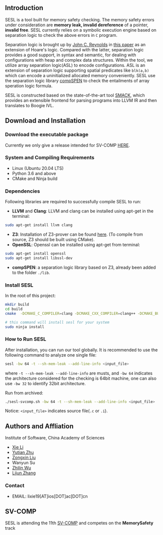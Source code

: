 ## Introduction

SESL is a tool built for memory safety checking. The memory safety errors under consideration are **memory leak, invalid dereference** of a pointer, **invalid free**. SESL currently relies on a symbolic execution engine based on separation logic to check the above errors in ```C``` program. 

Separation logic is brought up by [John C. Reynolds](https://en.wikipedia.org/wiki/John_C._Reynolds) in [this paper](https://www.cs.cmu.edu/~jcr/seplogic.pdf) as an extension of Hoare's logic. Compared with the latter, separation logic provides a good support, in syntax and semantic, for dealing with configurations with heap and complex data structures. Within the tool, we utilize array separation logic(ASL) to encode configurations. ASL is an extension of separation logic supporting spatial predicates like `blk(a,b)` which can encode a uninitialized allocated memory conveniently. SESL use the separation logic library [compSPEN](https://link.springer.com/chapter/10.1007%2F978-3-319-40229-1_36) to check the entailments of array speration logic formula.

SESL is constructed based on the state-of-the-art tool [SMACK](https://smackers.github.io/), which provides an extensible frontend for parsing programs into LLVM IR and then translates to Boogie IVL.


## Download and Installation
### Download the executable package
Currently we only give a release intended for SV-COMP [HERE](https://github.com/SpencerL-Y/SESL/releases/).

### System and Compiling Requirements
- Linux (Ubuntu 20.04 LTS)
- Python 3.6 and above
- CMake and Ninja build

### Dependencies
Following libraries are required to successfully compile SESL to run:
- **LLVM** and **Clang**:
LLVM and clang can be installed using apt-get in the terminal:
```sh
sudo apt-get install llvm clang
```
- **Z3**: Installation of Z3-prover can be found [here](https://github.com/Z3Prover/z3/blob/master/README-CMake.md). (To compile from source, Z3 should be built using CMake).
- **OpenSSL**:
Openssl can be installed using apt-get from terminal:
```sh
sudo apt-get install openssl
sudo apt-get install libssl-dev
```
- **compSPEN**: a separation logic library based on Z3, already been added to the folder ```./lib```.


### Install SESL
In the root of this project:
```sh
mkdir build
cd build
cmake  -DCMAKE_C_COMPILER=clang -DCMAKE_CXX_COMPILER=clang++ -DCMAKE_BUILD_TYPE=Debug .. -G Ninja

# this command will install sesl for your system
sudo ninja install
```

### How to Run SESL
After installation, you can run our tool globally. It is recommended to use the following command to analyze one single file:
```sh
sesl -bw 64 -t --sh-mem-leak --add-line-info <input_file>
```
where `-t --sh-mem-leak --add-line-info` are musts, and `-bw 64` indicates the architecture considered for the checking is 64bit machine, one can also use `-bw 32` to identify 32bit architecture.

Run from archived:
```sh
./sesl-svcomp.sh -bw 64 -t --sh-mem-leak --add-line-info <input_file>
```

Notice: `<input_file>` indicates source file(`.c` or `.i`).

## Authors and Affliation
Institute of Software, China Academy of Sciences
- [Xie Li](https://tis.ios.ac.cn/?page_id=1873)
- [Yutian Zhu](https://github.com/zhuyutian57)
- [Zongxin Liu](https://tis.ios.ac.cn/?page_id=2270) 
- Wanyun Su
- [Zhilin Wu](http://lcs.ios.ac.cn/~wuzl/)
- [Lijun Zhang](https://iscasmc.ios.ac.cn/?page_id=148)

### Contact
- EMAIL: lixie19[AT]ios[DOT]ac[DOT]cn

## SV-COMP

SESL is attending the 11th [SV-COMP](https://sv-comp.sosy-lab.org/2022/) and competes on the **MemorySafety** track
